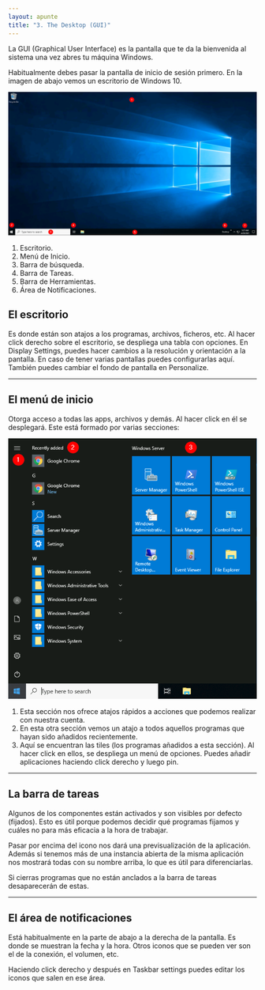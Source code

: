 ```yaml
---
layout: apunte
title: "3. The Desktop (GUI)"
---
```


La GUI (Graphical User Interface) es la pantalla que te da la bienvenida al sistema una vez abres tu máquina Windows.

Habitualmente debes pasar la pantalla de inicio de sesión primero. En la imagen de abajo vemos un escritorio de Windows 10.

![](/apuntes/img/034.png)

1. Escritorio.
2. Menú de Inicio.
3. Barra de búsqueda.
4. Barra de Tareas.
5. Barra de Herramientas.
6. Área de Notificaciones.

<h2>El escritorio</h2>
Es donde están son atajos a los programas, archivos, ficheros, etc. Al hacer click derecho sobre el escritorio, se despliega una tabla con opciones. En Display Settings, puedes hacer cambios a la resolución y orientación a la pantalla. En caso de tener varias pantallas puedes configurarlas aquí. También puedes cambiar el fondo de pantalla en Personalize.

---------------
<h2>El menú de inicio</h2>
Otorga acceso a todas las apps, archivos y demás. Al hacer click en él se desplegará. Este está formado por varias secciones:

![](/apuntes/img/035.png)

1. Esta sección nos ofrece atajos rápidos a acciones que podemos realizar con nuestra cuenta.
2. En esta otra sección vemos un atajo a todos aquellos programas que hayan sido añadidos recientemente.
3. Aquí se encuentran las tiles (los programas añadidos a esta sección). Al hacer click en ellos, se despliega un menú de opciones. Puedes añadir aplicaciones haciendo click derecho y luego pin.

---------------
<h2>La barra de tareas</h2>
Algunos de los componentes están activados y son visibles por defecto (fijados). Esto es útil porque podemos decidir qué programas fijamos y cuáles no para más eficacia a la hora de trabajar.

Pasar por encima del icono nos dará una previsualización de la aplicación. Además si tenemos más de una instancia abierta de la misma aplicación nos mostrará todas con su nombre arriba, lo que es útil para diferenciarlas.

Si cierras programas que no están anclados a la barra de tareas desaparecerán de estas.

------------------
<h2>El área de notificaciones</h2>
Está habitualmente en la parte de abajo a la derecha de la pantalla. Es donde se muestran la fecha y la hora. Otros iconos que se pueden ver son el de la conexión, el volumen, etc.

Haciendo click derecho y después en Taskbar settings puedes editar los iconos que salen en ese área.